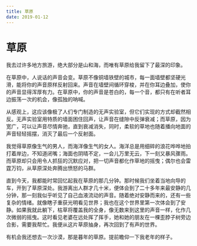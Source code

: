 ```yaml
---
title: 草原
date: 2019-01-12
---
```

# 草原

我去过许多地方旅游，绝大部分是山和海，而唯有草原给我留下了最深的印象。

在草原中，人说话的声音会变。草原不像铜墙铁壁的城市，每一面墙壁都坚硬光滑，能将你的声音原样反射回来。声音在墙壁间循环穿梭，并在你耳边叠加，使你的声音显得浑厚有力。在草原中，你的声音是苍白的，每一个音，都只有在听者耳边振荡一次的机会，像孤独的呐喊。

从感观上，这应该像极了人们专门制造的无声实验室，但它们实现的方式却截然相反。无声实验室用特质的墙面困住回声，让声音在缝隙中反弹衰减；而草原，因为宽广，可以让声音尽情奔驰，直到衰减消失，同时，柔软的草地也随着播向地面的声音轻轻摇摆，消灭了最后一个反射面。

我觉得草原像生气的男人，而海洋像生气的女人。海洋总是用细碎的浪花哗哗地拍打着岸边，不知道闭嘴；海面也阴晴不定，一会儿万里无云，下一刻又暴风骤雨。而草原却只会用令人抓狂的沉默应对，把一切声音都化作草地的摇曳；偶尔也会雷霆万钧，从草原深处奔腾出愤怒的马群。

直到今天，我都能时常回忆起我在草原的那几分钟。那时候我们坐着当地向导的车，开到了草原深处。我游离出人群才几十米，便体会到了二十多年来最安静的几分钟，那一刻我似乎听见了自己血液流动的声音。随着绝对安静而来的，还有一些复杂的情绪。就像瞎子重获光明看见世界；我也在这个世界里第一次体会到了安静。如果我就此躺下，枯草将覆盖我的全身，像无数来到这里的声音一样，化作几次微弱的摇曳。这时看见老婆在远处挥了挥手，她和她的朋友在一棵歪脖子树旁边合影，需要我帮忙。我便从这片草原抽身，再次回到了有声的世界。

有机会我还想去一次沙漠，那是暮年的草原。提前瞻仰一下我老年的样子。

